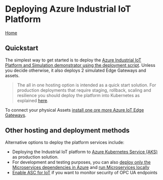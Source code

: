 # Deploying Azure Industrial IoT Platform

[Home](../readme.md)

## Quickstart

The simplest way to get started is to deploy the [Azure Industrial IoT Platform and Simulation demonstrator using the deployment script](howto-deploy-all-in-one.md).  Unless you decide otherwise, it also deploys 2 simulated Edge Gateways and assets.

> The all in one hosting option is intended as a quick start solution.   For production deployments that require staging, rollback, scaling and resilience you should deploy the platform into Kubernetes as explained [here](howto-deploy-aks.md).

To connect your physical Assets [install one ore more Azure IoT Edge Gateways](howto-install-iot-edge.md).

## Other hosting and deployment methods

Alternative options to deploy the platform services include:

- Deploying the Industrial IoT platform to [Azure Kubernetes Service (AKS)](howto-deploy-aks.md) as production solution.
- For development and testing purposes, you can also [deploy only the Microservices dependencies in Azure](howto-deploy-local.md) and [run Microservices locally](howto-run-microservices-locally.md)
- [Enable ASC for IoT](howto-enable-asc-for-iot-and-sentinel-steps.md) if you want to monitor security of OPC UA endpoints
